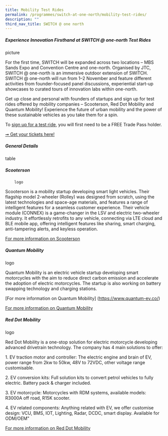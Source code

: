 ```yaml
---
title: Mobility Test Rides
permalink: /programmes/switch-at-one-north/mobility-test-rides/
description: ""
third_nav_title: SWITCH @ one north
---
```

##### **Experience Innovation Firsthand at SWITCH @ one-north Test Rides**

picture

For the first time, SWITCH will be expanded across two locations – MBS Sands Expo and Convention Centre and one-north. Organised by JTC, SWITCH @ one-north is an immersive outdoor extension of SWITCH. SWITCH @ one-north will run from 1–2 November and feature different activities from founder-focused panel discussions, experiential start-up showcases to curated tours of innovation labs within one-north.

Get up close and personal with founders of startups and sign up for test rides offered by mobility companies – Scooterson, Red Dot Mobility and Quantum Mobility! Experience the future of urban mobility and the power of these sustainable vehicles as you take them for a spin.

To [sign up for a test ride](https://form.gov.sg/6524fbda6b6c180012d60019), you will first need to be a FREE Trade Pass holder.

[➞ Get your tickets here!](https://www.switchsg.org/register)
	
##### **General Details**
	
table

##### **Scooterson**
		logo

Scooterson is a mobility startup developing smart light vehicles. Their flagship model 2-wheeler (Rolley) was designed from scratch, using the latest technologies and space-age materials, and features a range of intelligent features for a seamless customer experience. Their vehicle module (CONNEX) is a game-changer in the LSV and electric two-wheeler industry. It effortlessly retrofits to any vehicle, connecting via LTE cloud and BLE mobile app, offering intelligent features like sharing, smart charging, anti-tampering alerts, and keyless operation.

[For more information on Scooterson](https://scooterson.com/)
			
##### **Quantum Mobility**
			
logo
	
Quantum Mobility is an electric vehicle startup developing smart motorcycles with the aim to reduce direct carbon emission and accelerate the adoption of electric motorcycles. The startup is also working on battery swapping technology and charging stations.

[For more information on Quantum Mobility] (https://www.quantum-ev.co/)
	
[For more information on Quantum Mobility](https://quantum-ev.co/)
	
##### **Red Dot Mobility**
logo

Red Dot Mobility is a one-stop solution for electric motorcycle developing advanced drivetrain technology. The company has 4 main solutions to offer:

1. EV traction motor and controller: The electric engine and brain of EV, power range from 2kw to 50kw, 48V to 72VDC, other voltage range customisable.

2. EV conversion kits: Full solution kits to convert petrol vehicles to fully electric. Battery pack & charger included.

3. EV motorcycle: Motorcycles with RDM systems, available models: R3000A off road, R15K scooter.

4. EV related components: Anything related with EV, we offer customise design: VCU, BMS, IOT, Lighting, Radar, DCDC, smart display. Available for ODM/OEM"

[For more information on Red Dot Mobility](https://reddotmobility.com/)
	

